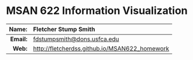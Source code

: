 
MSAN 622 Information Visualization
==================================

|  **Name:** | Fletcher Stump Smith   |
|-----------:|:-----------------------|
| **Email:** | <fdstumpsmith@dons.usfca.edu> |
|   **Web:** | <http://fletcherdss.github.io/MSAN622_homework> |

